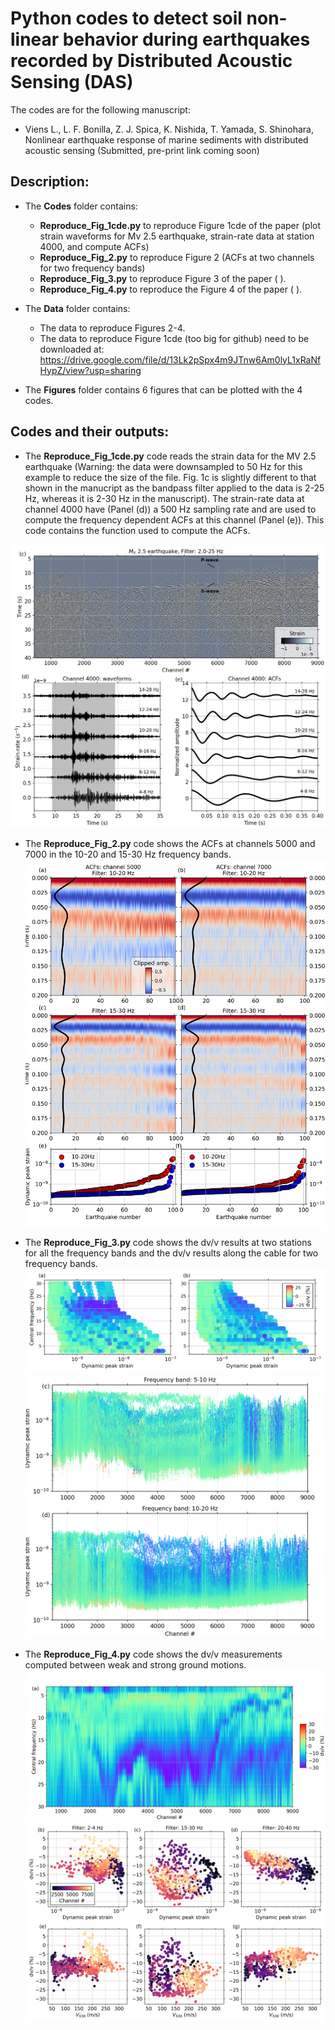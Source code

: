 # Python codes to detect soil non-linear behavior during earthquakes recorded by Distributed Acoustic Sensing (DAS) 

The codes are for the following manuscript:
- Viens L., L. F. Bonilla, Z. J. Spica, K. Nishida, T. Yamada, S. Shinohara, Nonlinear earthquake response of marine sediments with distributed acoustic sensing (Submitted, pre-print link coming soon)

## Description:
* The **Codes** folder contains:

  - **Reproduce_Fig_1cde.py** to reproduce Figure 1cde of the paper (plot strain waveforms for Mv 2.5 earthquake, strain-rate data at station 4000, and compute ACFs)
  - **Reproduce_Fig_2.py** to reproduce Figure 2 (ACFs at two channels for two frequency bands)
  - **Reproduce_Fig_3.py** to reproduce Figure 3 of the paper ( ).
  - **Reproduce_Fig_4.py** to reproduce the Figure 4 of the paper ( ).

* The **Data** folder contains:
  - The data to reproduce Figures 2-4.
  - The data to reproduce Figure 1cde (too big for github) need to be downloaded at: https://drive.google.com/file/d/13Lk2pSpx4m9JTnw6Am0lyL1xRaNfHypZ/view?usp=sharing

* The **Figures** folder contains 6 figures that can be plotted with the 4 codes. 


## Codes and their outputs:

* The **Reproduce_Fig_1cde.py** code reads the strain data for the MV 2.5 earthquake (Warning: the data were downsampled to 50 Hz for this example to reduce the size of the file. Fig. 1c is slightly different to that shown in the manucript as the bandpass filter applied to the data is 2-25 Hz, whereas it is 2-30 Hz in the manuscript). The strain-rate data at channel 4000 have (Panel (d)) a 500 Hz sampling rate and are used to compute the frequency dependent ACFs at this channel (Panel (e)). This code contains the function used to compute the ACFs.

![Figure 1](https://github.com/lviens/2022_DAS_Nonlinearity/blob/main/Figures/Fig_1cde.png)


* The **Reproduce_Fig_2.py** code shows the ACFs at channels 5000 and 7000 in the 10-20 and 15-30 Hz frequency bands.
![Figure 2](https://github.com/lviens/2022_DAS_Nonlinearity/blob/main/Figures/Fig_2.png)

* The **Reproduce_Fig_3.py** code shows the dv/v results at two stations for all the frequency bands and the dv/v results along the cable for two frequency bands. 
![Figure 3a-b](https://github.com/lviens/2022_DAS_Nonlinearity/blob/main/Figures/Fig_3ab.png)
![Figure 3cd](https://github.com/lviens/2022_DAS_Nonlinearity/blob/main/Figures/Fig_3cd.png)

* The **Reproduce_Fig_4.py** code shows the dv/v measurements computed between weak and strong ground motions.
![Figure 4a](https://github.com/lviens/2022_DAS_Nonlinearity/blob/main/Figures/Fig_4a.png)
![Figure 4b-g](https://github.com/lviens/2022_DAS_Nonlinearity/blob/main/Figures/Fig_4b-g.png)

